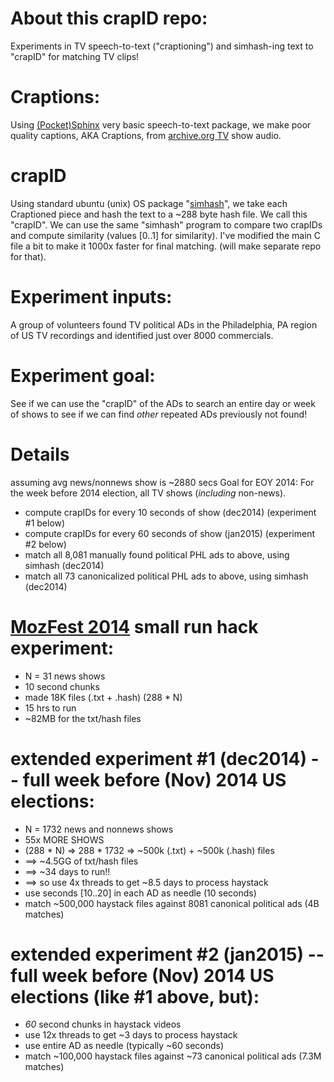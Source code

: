 # About this crapID repo:
Experiments in TV speech-to-text ("craptioning") and simhash-ing text to "crapID" for matching TV clips!

# Craptions:
Using <a href="http://en.wikipedia.org/wiki/CMU_Sphinx#PocketSphinx">(Pocket)Sphinx</a> very basic speech-to-text package, we make poor quality captions, AKA Craptions, from <a href="https://archive.org/tv">archive.org TV<a/> show audio.

# crapID
Using standard ubuntu (unix) OS package "<a href="http://manpages.ubuntu.com/manpages/man1/simhash.1.html">simhash</a>", we take each Craptioned piece and hash the text to a ~288 byte hash file.  We call this "crapID".  We can use the same "simhash" program to compare two crapIDs and compute similarity (values [0..1] for similarity).
I've modified the main C file a bit to make it 1000x faster for final matching.  (will make separate repo for that).


# Experiment inputs:
A group of volunteers found TV political ADs in the Philadelphia, PA region of US TV recordings and identified just over 8000 commercials.

# Experiment goal:
See if we can use the "crapID" of the ADs to search an entire day or week of shows to see if we can find *other* repeated ADs previously not found!

# Details

assuming avg news/nonnews show is ~2880 secs
Goal for EOY 2014:
For the week before 2014 election, all TV shows (*including* non-news).
  - compute crapIDs for every 10 seconds of show (dec2014) (experiment #1 below)
  - compute crapIDs for every 60 seconds of show (jan2015) (experiment #2 below)
  - match all 8,081 manually found political PHL ads to above, using simhash (dec2014)
  - match all 73 canonicalized political PHL ads to above, using simhash (dec2014)

# <a href="http://mozfestartoftheweb.tumblr.com/">MozFest 2014</a> small run hack experiment:
  - N = 31 news shows
  - 10 second chunks
  - made 18K files (.txt + .hash)  (288 * N)
  - 15 hrs to run
  - ~82MB for the txt/hash files

# extended experiment #1 (dec2014) -- full week before (Nov) 2014 US elections:
  - N = 1732 news and nonnews shows
  - 55x MORE SHOWS
  - (288 * N) => 288 * 1732 => ~500k (.txt) + ~500k (.hash) files
  - ==> ~4.5GG of txt/hash files
  - ==> ~34 days to run!!
  - ==> so use 4x threads to get ~8.5 days to process haystack
  - use seconds [10..20] in each AD as needle (10 seconds)
  - match ~500,000 haystack files  against  8081 canonical political ads (4B matches)


# extended experiment #2 (jan2015) -- full week before (Nov) 2014 US elections (like #1 above, but):
  - *60* second chunks in haystack videos
  - use 12x threads to get ~3 days to process haystack
  - use entire AD as needle (typically ~60 seconds)
  - match ~100,000 haystack files  against  ~73 canonical political ads (7.3M matches)
